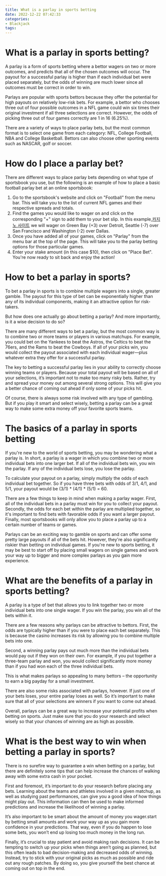 ```yaml
---
title: What is a parlay in sports betting 
date: 2022-12-22 07:42:33
categories:
- Blackjack
tags:
---
```



#  What is a parlay in sports betting? 

A parlay is a form of sports betting where a bettor wagers on two or more outcomes, and predicts that all of the chosen outcomes will occur. The payout for a successful parlay is higher than if each individual bet were placed separately, but the odds of winning are much lower since all outcomes must be correct in order to win. 

Parlays are popular with sports bettors because they offer the potential for high payouts on relatively low-risk bets. For example, a bettor who chooses three out of four possible outcomes in a NFL game could win six times their original investment if all three selections are correct. However, the odds of picking three out of four games correctly are 1 in 16 (6.25%). 

There are a variety of ways to place parlay bets, but the most common format is to select one game from each category: NFL, College Football, NBA and College Basketball. Bettors can also choose other sporting events such as NASCAR, golf or soccer. 

# How do I place a parlay bet? 

There are different ways to place parlay bets depending on what type of sportsbook you use, but the following is an example of how to place a basic football parlay bet at an online sportsbook: 

1) Go to the sportsbook's website and click on "Football" from the menu bar. This will take you to the list of current NFL games and their respective spreads and totals. 
2) Find the games you would like to wager on and click on the corresponding "+" sign to add them to your bet slip. In this example,[카지노 사이트](https://choegocasino.com/) we will wager on Green Bay (+3) over Detroit, Seattle (-7) over San Francisco and Washington (-2) over Dallas. 
3) Once you have added all of your games, click on "Parlay" from the menu bar at the top of the page. This will take you to the parlay betting options for those particular games. 
4) Enter your stake amount (in this case $10), then click on "Place Bet". You're now ready to sit back and enjoy the action! 

#  How to bet a parlay in sports? 

To bet a parlay in sports is to combine multiple wagers into a single, greater gamble. The payout for this type of bet can be exponentially higher than any of its individual components, making it an attractive option for risk-takers. 

But how does one actually go about betting a parlay? And more importantly, is it a wise decision to do so?

There are many different ways to bet a parlay, but the most common way is to combine two or more teams or players in various matchups. For example, you could bet on the Yankees to beat the Astros, the Celtics to beat the 76ers, and the Rams to beat the Cowboys. If all of your picks win, you would collect the payout associated with each individual wager—plus whatever extra they offer for a successful parlay. 

The key to betting a successful parlay lies in your ability to correctly choose winning teams or players. Because your total payout will be based on all of your selections, it’s important not to make too many risky bets. Rather, try and spread your money out among several strong options. This will give you a better chance of coming out ahead if only some of your picks hit. 

Of course, there is always some risk involved with any type of gambling. But if you play it smart and select wisely, betting a parlay can be a great way to make some extra money off your favorite sports teams.

#  The basics of a parlay in sports betting 

If you're new to the world of sports betting, you may be wondering what a parlay is. In short, a parlay is a wager in which you combine two or more individual bets into one larger bet. If all of the individual bets win, you win the parlay. If any of the individual bets lose, you lose the parlay.

To calculate your payout on a parlay, simply multiply the odds of each individual bet together. So if you have three bets with odds of 3/1, 4/1, and 5/1, your payout would be (3/1) * (4/1) * (5/1) = 60.

There are a few things to keep in mind when making a parlay wager. First, all of the individual bets in a parlay must win for you to collect your payout. Secondly, the odds for each bet within the parlay are multiplied together, so it's important to find bets with favorable odds if you want a larger payout. Finally, most sportsbooks will only allow you to place a parlay up to a certain number of teams or games.

Parlays can be an exciting way to gamble on sports and can offer some pretty large payouts if all of the bets hit. However, they're also significantly riskier than betting on individual games. If you're new to sports betting, it may be best to start off by placing small wagers on single games and work your way up to bigger and more complex parlays as you gain more experience.

#  What are the benefits of a parlay in sports betting? 

A parlay is a type of bet that allows you to link together two or more individual bets into one single wager. If you win the parlay, you win all of the bets within it.

There are a few reasons why parlays can be attractive to bettors. First, the odds are typically higher than if you were to place each bet separately. This is because the casino increases its risk by allowing you to combine multiple bets into one.

Second, a winning parlay pays out much more than the individual bets would pay out if they won on their own. For example, if you put together a three-team parlay and won, you would collect significantly more money than if you had won each of the three individual bets.

This is what makes parlays so appealing to many bettors – the opportunity to earn a big payday for a small investment.

There are also some risks associated with parlays, however. If just one of your bets loses, your entire parlay loses as well. So it’s important to make sure that all of your selections are winners if you want to come out ahead.

Overall, parlays can be a great way to increase your potential profits when betting on sports. Just make sure that you do your research and select wisely so that your chances of winning are as high as possible.

#  What is the best way to win when betting a parlay in sports?

There is no surefire way to guarantee a win when betting on a parlay, but there are definitely some tips that can help increase the chances of walking away with some extra cash in your pocket.

First and foremost, it’s important to do your research before placing any bets. Learning about the teams and athletes involved in a given matchup, as well as studying past performances, can give you a good idea of how things might play out. This information can then be used to make informed predictions and increase the likelihood of winning a parlay.

It’s also important to be smart about the amount of money you wager.start by betting small amounts and work your way up as you gain more confidence in your predictions. That way, even if you do happen to lose some bets, you won’t end up losing too much money in the long run.

Finally, it’s crucial to stay patient and avoid making rash decisions. It can be tempting to switch up your picks when things aren’t going as planned, but this often leads to bad decision-making and decreased odds of winning. Instead, try to stick with your original picks as much as possible and ride out any rough patches. By doing so, you give yourself the best chance at coming out on top in the end.